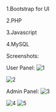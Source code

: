 

1.Bootstrap for UI

2.PHP 

3.Javascript

4.MySQL

Screenshots:

User Panel:
![1](https://user-images.githubusercontent.com/30244320/29001053-2897b1e4-7aa0-11e7-88e8-1c345e376df1.jpg)

![2](https://user-images.githubusercontent.com/30244320/29001054-2afcfaa2-7aa0-11e7-94ba-ebd4b15ab459.jpg)

Admin Panel:
![3](https://user-images.githubusercontent.com/30244320/29001055-2c520f96-7aa0-11e7-85d6-b8fb967b4bf6.jpg)

![4](https://user-images.githubusercontent.com/30244320/29001056-2d7bfabc-7aa0-11e7-9b22-b16bb213c662.jpg)
![5](https://user-images.githubusercontent.com/30244320/29001057-30468406-7aa0-11e7-9b28-e16eb4742493.jpg)
